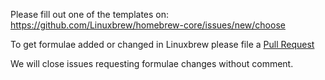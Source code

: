 Please fill out one of the templates on: https://github.com/Linuxbrew/homebrew-core/issues/new/choose

To get formulae added or changed in Linuxbrew please file a [Pull Request](https://github.com/Linuxbrew/homebrew-core/blob/master/CONTRIBUTING.md)

We will close issues requesting formulae changes without comment.
